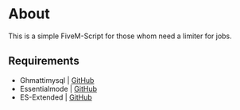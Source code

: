 # About
This is a simple FiveM-Script for those whom need a limiter for jobs.

## Requirements
- Ghmattimysql | [GitHub](https://github.com/GHMatti/ghmattimysql)
- Essentialmode | [GitHub](https://github.com/kanersps/essentialmode)
- ES-Extended | [GitHub](https://github.com/ESX-Org/es_extended)
